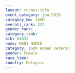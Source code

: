 ```yaml
---
layout: runner-info 
event_category: jbu-2019 
category_km: 16KM  
overall_rank: 227
gender_rank: 
category_rank: 
bib: 64032
name: NANI HAMID
category: 16KM Women Veteran
gender: Female
race_time: 
country: Malaysia
---
```

